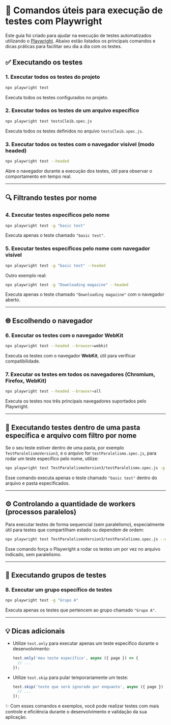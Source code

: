 # 📘 Comandos úteis para execução de testes com Playwright

Este guia foi criado para ajudar na execução de testes automatizados utilizando o [Playwright](https://playwright.dev/). Abaixo estão listados os principais comandos e dicas práticas para facilitar seu dia a dia com os testes.

## ✅ Executando os testes

### 1. Executar todos os testes do projeto
```bash
npx playwright test
```
Executa todos os testes configurados no projeto.

### 2. Executar todos os testes de um arquivo específico
```bash
npx playwright test testsCleib.spec.js
```
Executa todos os testes definidos no arquivo `testsCleib.spec.js`.

### 3. Executar todos os testes com o navegador visível (modo headed)
```bash
npx playwright test --headed
```
Abre o navegador durante a execução dos testes, útil para observar o comportamento em tempo real.

---

## 🔍 Filtrando testes por nome

### 4. Executar testes específicos pelo nome
```bash
npx playwright test -g "basic test"
```
Executa apenas o teste chamado `"basic test"`.

### 5. Executar testes específicos pelo nome com navegador visível
```bash
npx playwright test -g "basic test" --headed
```

Outro exemplo real:
```bash
npx playwright test -g "Downloading magazine" --headed
```
Executa apenas o teste chamado `"Downloading magazine"` com o navegador aberto.

---

## 🌐 Escolhendo o navegador

### 6. Executar os testes com o navegador WebKit
```bash
npx playwright test --headed --browser=webkit
```
Executa os testes com o navegador **WebKit**, útil para verificar compatibilidade.

### 7. Executar os testes em todos os navegadores (Chromium, Firefox, WebKit)
```bash
npx playwright test --headed --browser=all
```
Executa os testes nos três principais navegadores suportados pelo Playwright.

---

## 🧪 Executando testes dentro de uma pasta específica e arquivo com filtro por nome

Se o seu teste estiver dentro de uma pasta, por exemplo `TestParalelismoVersion3`, e o arquivo for `testParalelismo.spec.js`, para rodar um teste específico pelo nome, utilize:

```bash
npx playwright test TestParalelismoVersion3/testParalelismo.spec.js -g "basic test"
```

Esse comando executa apenas o teste chamado `"basic test"` dentro do arquivo e pasta especificados.

---

## ⚙️ Controlando a quantidade de workers (processos paralelos)

Para executar testes de forma sequencial (sem paralelismo), especialmente útil para testes que compartilham estado ou dependem de ordem:

```bash
npx playwright test TestParalelismoVersion3/testParalelismo.spec.js --workers 1
```

Esse comando força o Playwright a rodar os testes um por vez no arquivo indicado, sem paralelismo.

---

## 🧪 Executando grupos de testes

### 8. Executar um grupo específico de testes
```bash
npx playwright test -g "Grupo A"
```
Executa apenas os testes que pertencem ao grupo chamado `"Grupo A"`.

---

## 💡 Dicas adicionais

- Utilize `test.only` para executar apenas um teste específico durante o desenvolvimento:
  ```js
  test.only('meu teste específico', async ({ page }) => {
    // ...
  });
  ```

- Utilize `test.skip` para pular temporariamente um teste:
  ```js
  test.skip('teste que será ignorado por enquanto', async ({ page }) => {
    // ...
  });
  ```

✨ Com esses comandos e exemplos, você pode realizar testes com mais controle e eficiência durante o desenvolvimento e validação da sua aplicação.
